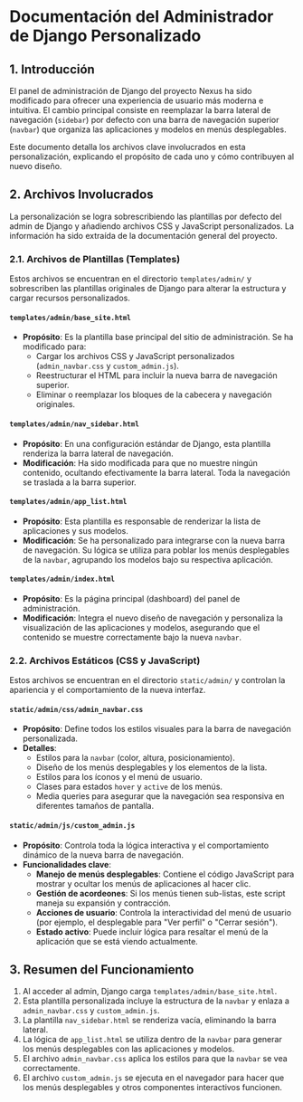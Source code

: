 # Documentación del Administrador de Django Personalizado

## 1. Introducción

El panel de administración de Django del proyecto Nexus ha sido modificado para ofrecer una experiencia de usuario más moderna e intuitiva. El cambio principal consiste en reemplazar la barra lateral de navegación (`sidebar`) por defecto con una barra de navegación superior (`navbar`) que organiza las aplicaciones y modelos en menús desplegables.

Este documento detalla los archivos clave involucrados en esta personalización, explicando el propósito de cada uno y cómo contribuyen al nuevo diseño.

## 2. Archivos Involucrados

La personalización se logra sobrescribiendo las plantillas por defecto del admin de Django y añadiendo archivos CSS y JavaScript personalizados. La información ha sido extraída de la documentación general del proyecto.

### 2.1. Archivos de Plantillas (Templates)

Estos archivos se encuentran en el directorio `templates/admin/` y sobrescriben las plantillas originales de Django para alterar la estructura y cargar recursos personalizados.

#### `templates/admin/base_site.html`
- **Propósito**: Es la plantilla base principal del sitio de administración. Se ha modificado para:
  - Cargar los archivos CSS y JavaScript personalizados (`admin_navbar.css` y `custom_admin.js`).
  - Reestructurar el HTML para incluir la nueva barra de navegación superior.
  - Eliminar o reemplazar los bloques de la cabecera y navegación originales.

#### `templates/admin/nav_sidebar.html`
- **Propósito**: En una configuración estándar de Django, esta plantilla renderiza la barra lateral de navegación.
- **Modificación**: Ha sido modificada para que no muestre ningún contenido, ocultando efectivamente la barra lateral. Toda la navegación se traslada a la barra superior.

#### `templates/admin/app_list.html`
- **Propósito**: Esta plantilla es responsable de renderizar la lista de aplicaciones y sus modelos.
- **Modificación**: Se ha personalizado para integrarse con la nueva barra de navegación. Su lógica se utiliza para poblar los menús desplegables de la `navbar`, agrupando los modelos bajo su respectiva aplicación.

#### `templates/admin/index.html`
- **Propósito**: Es la página principal (dashboard) del panel de administración.
- **Modificación**: Integra el nuevo diseño de navegación y personaliza la visualización de las aplicaciones y modelos, asegurando que el contenido se muestre correctamente bajo la nueva `navbar`.

### 2.2. Archivos Estáticos (CSS y JavaScript)

Estos archivos se encuentran en el directorio `static/admin/` y controlan la apariencia y el comportamiento de la nueva interfaz.

#### `static/admin/css/admin_navbar.css`
- **Propósito**: Define todos los estilos visuales para la barra de navegación personalizada.
- **Detalles**:
  - Estilos para la `navbar` (color, altura, posicionamiento).
  - Diseño de los menús desplegables y los elementos de la lista.
  - Estilos para los íconos y el menú de usuario.
  - Clases para estados `hover` y `active` de los menús.
  - Media queries para asegurar que la navegación sea responsiva en diferentes tamaños de pantalla.

#### `static/admin/js/custom_admin.js`
- **Propósito**: Controla toda la lógica interactiva y el comportamiento dinámico de la nueva barra de navegación.
- **Funcionalidades clave**:
  - **Manejo de menús desplegables**: Contiene el código JavaScript para mostrar y ocultar los menús de aplicaciones al hacer clic.
  - **Gestión de acordeones**: Si los menús tienen sub-listas, este script maneja su expansión y contracción.
  - **Acciones de usuario**: Controla la interactividad del menú de usuario (por ejemplo, el desplegable para "Ver perfil" o "Cerrar sesión").
  - **Estado activo**: Puede incluir lógica para resaltar el menú de la aplicación que se está viendo actualmente.

## 3. Resumen del Funcionamiento

1.  Al acceder al admin, Django carga `templates/admin/base_site.html`.
2.  Esta plantilla personalizada incluye la estructura de la `navbar` y enlaza a `admin_navbar.css` y `custom_admin.js`.
3.  La plantilla `nav_sidebar.html` se renderiza vacía, eliminando la barra lateral.
4.  La lógica de `app_list.html` se utiliza dentro de la `navbar` para generar los menús desplegables con las aplicaciones y modelos.
5.  El archivo `admin_navbar.css` aplica los estilos para que la `navbar` se vea correctamente.
6.  El archivo `custom_admin.js` se ejecuta en el navegador para hacer que los menús desplegables y otros componentes interactivos funcionen.
